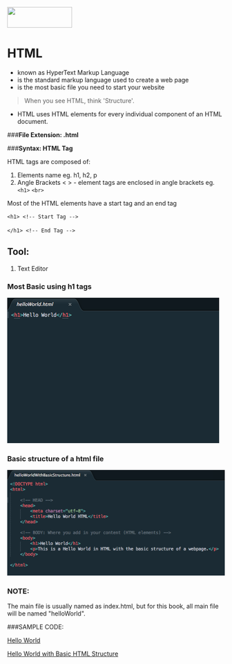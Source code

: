 <a href="https://upload.wikimedia.org/wikipedia/commons/thumb/6/61/HTML5_logo_and_wordmark.svg/2000px-HTML5_logo_and_wordmark.svg.png"><img src="https://upload.wikimedia.org/wikipedia/commons/thumb/6/61/HTML5_logo_and_wordmark.svg/2000px-HTML5_logo_and_wordmark.svg.png" height="48" width="150" ></a>

# HTML
 
- known as HyperText Markup Language
- is the standard markup language used to create a web page
- is the most basic file you need to start your website

> When you see HTML, think 'Structure'.

- HTML uses HTML elements for every individual component of an HTML document.
 
###**File Extension: .html**

###**Syntax: HTML Tag**

HTML tags are composed of:
1. Elements name eg. h1, h2, p
2. Angle Brackets < > - element tags are enclosed in angle brackets eg. `<h1>` `<br>`

Most of the HTML elements have a start tag and an end tag
```
<h1> <!-- Start Tag -->

</h1> <!-- End Tag -->

```

## Tool:
1. Text Editor 


### Most Basic using h1 tags 
![helloworld.html](https://raw.githubusercontent.com/michieriffic/say-hello-world/master/HTML/HelloWorld_HTML.png)

### Basic structure of a html file
![helloworldWithBasicStructure.html](https://raw.githubusercontent.com/michieriffic/say-hello-world/master/HTML/HelloWorld_HTML_withBasicStructure.png)

### NOTE:
The main file is usually named as index.html, but for this book, all main file will be named "helloWorld".

###SAMPLE CODE:

[Hello World](https://github.com/michieriffic/say-hello-world/blob/master/HTML/helloWorld.html)

[Hello World with Basic HTML Structure](https://github.com/michieriffic/say-hello-world/blob/master/HTML/helloWorldWithBasicStructure.html)
